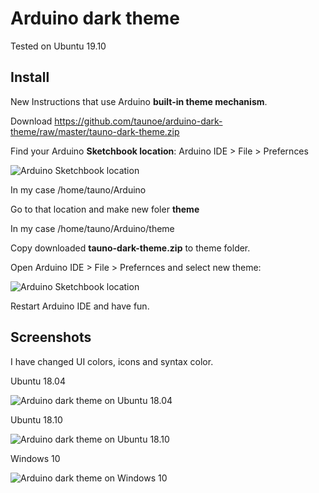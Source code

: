# Arduino dark theme

Tested on Ubuntu 19.10

## Install

New Instructions that use Arduino **built-in theme mechanism**.

Download https://github.com/taunoe/arduino-dark-theme/raw/master/tauno-dark-theme.zip

Find your Arduino **Sketchbook location**: Arduino IDE > File > Prefernces

![Arduino Sketchbook location](https://github.com/taunoe/arduino-dark-theme/blob/master/screenshots/arduino_preference_red.png)

In my case /home/tauno/Arduino

Go to that location and make new foler **theme**

In my case /home/tauno/Arduino/theme

Copy downloaded **tauno-dark-theme.zip** to theme folder.

Open Arduino IDE > File > Prefernces and select new theme:

![Arduino Sketchbook location](https://github.com/taunoe/arduino-dark-theme/blob/master/screenshots/theme-selection.png)

Restart Arduino IDE and have fun.

## Screenshots

I have changed UI colors, icons and syntax color.

Ubuntu 18.04

![Arduino dark theme on Ubuntu 18.04](https://github.com/taunoe/arduino-dark-theme/blob/master/screenshots/arduino%20dark%20theme%20on%20ubuntu%2018.04.png)

Ubuntu 18.10

![Arduino dark theme on Ubuntu 18.10](https://github.com/taunoe/arduino-dark-theme/blob/master/screenshots/arduino_dark_theme_on_ubuntu_18.10.png)

Windows 10

![Arduino dark theme on Windows 10](https://github.com/taunoe/arduino-dark-theme/blob/master/screenshots/arduino_dark_theme_on_windows_10.PNG)
